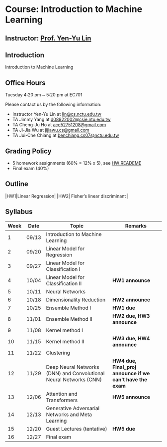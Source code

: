 # Course: Introduction to Machine Learning
## Instructor: [Prof. Yen-Yu Lin](https://www.cs.nctu.edu.tw/members/detail/lin)
## Introduction
Introduction to Machine Learning
## Office Hours
Tuesday 4:20 pm ~ 5:20 pm at EC701

Please contact us by the following information:
- Instructor Yen-Yu Lin at lin@cs.nctu.edu.tw
- TA Jimmy Yang at d08922002@csie.ntu.edu.tw
- TA Cheng-Ju Ho at ace52751208@gmail.com
- TA Ji-Jia Wu at jijiawu.cs@gmail.com
- TA Jui-Che Chiang at benchiang.cs07@nctu.edu.tw

## Grading Policy
- 5 homework assignments (60% = 12% x 5), see [HW READEME](https://github.com/NCTU-VRDL/CS_CS20024/blob/main/HW_README.md)
- Final exam (40%)

## Outline
|HW1|Linear Regression|
|HW2| Fisher’s linear discriminant |
 
## Syllabus
| Week |  Date   | Topic                                                                | Remarks                                                    |
| ---- | ------- | ---------------------------------------------------------------------| -----------------------------------------------------------|    
|   1  |  09/13  | Introduction to Machine Learning                                     |                                                            |
|   2  |  09/20  | Linear Model for Regression                                          |                                                            |
|   3  |  09/27  | Linear Model for Classification I                                    |                                                            |
|   4  |  10/04  | Linear Model for Classification II                                   | **HW1 announce**                                           |                
|   5  |  10/11  | Neural Networks                                                      |                                                            |
|   6  |  10/18  | Dimensionality Reduction                                             | **HW2 announce**                                           |
|   7  |  10/25  | Ensemble Method I                                                    | **HW1 due**                                                |
|   8  |  11/01  | Ensemble Method II                                                   | **HW2 due, HW3 announce**                                  |
|   9  |  11/08  | Kernel method I                                                      |                                                            |    
|   10 |  11/15  | Kernel method II                                                     | **HW3 due, HW4 announce**                                  |                  
|   11 |  11/22  | Clustering                                                           |                                                            |
|   12 |  11/29  | Deep Neural Networks (DNN) and Convolutional Neural Networks (CNN)   | **HW4 due, Final_proj announce if we can't have the exam** |                          
|   13 |  12/06  | Attention and Transformers                                           | **HW5 announce**                                           |   
|   14 |  12/13  | Generative Adversarial Networks and Meta Learning                    |                                                            | 
|   15 |  12/20  | Guest Lectures (tentative)                                           | **HW5 due**                                                |                                     
|   16 |  12/27  | Final exam                                                           |                                                            |   
